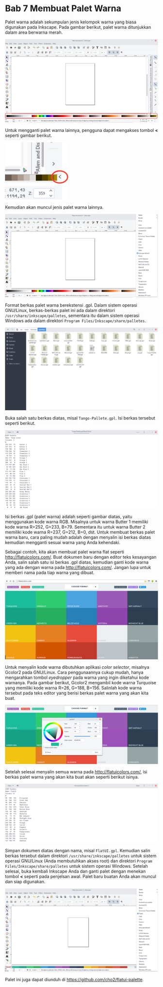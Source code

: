# Bab 7 Membuat Palet Warna

Palet warna adalah sekumpulan jenis kelompok warna yang biasa digunakan pada Inkscape. Pada gambar berikut, palet warna ditunjukkan dalam area berwarna merah.

![palet-1](/img/palet-1.png)

Untuk mengganti palet warna lainnya, pengguna dapat mengakses tombol **<** seperti gambar berikut.

![palet-2](/img/palet-2.png)

Kemudian akan muncul jenis palet warna lainnya.

![palet-3](/img/palet-3.png)

Format berkas palet warna berekstensi .gpl. Dalam sistem operasi GNU/Linux, berkas-berkas palet ini ada dalam direktori `/usr/share/inkscape/palletes`, sementara itu dalam sistem operasi Windows ada dalam direktori `Program Files/Inkscape/share/palletes`.

![palet-4](/img/palet-4.png)

Buka salah satu berkas diatas, misal `Tango-Pallete.gpl`. Isi berkas tersebut seperti berikut.

![palet-5](/img/palet-5.png)

Isi berkas .gpl (palet warna) adalah seperti gambar diatas, yaitu menggunakan kode warna RGB. Misalnya untuk warna Butter 1 memiliki kode warna R=252, G=233, B=79. Sementara itu untuk warna Butter 2 memiliki kode warna R=237, G=212, B=0, dst. Untuk membuat berkas palet warna baru, cara paling mudah adalah dengan menyalin isi berkas diatas kemudian mengganti sesuai warna yang Anda kehendaki.

Sebagai contoh, kita akan membuat palet warna flat seperti http://flatuicolors.com/. Buat dokumen baru dengan editor teks kesayangan Anda, salin salah satu isi berkas .gpl diatas, kemudian ganti kode warna yang ada dengan warna pada http://flatuicolors.com/. Jangan lupa untuk memberi nama pada tiap warna yang dibuat.

![palet-6](/img/palet-6.png)

Untuk menyalin kode warna dibutuhkan aplikasi *color selector*, misalnya Gcolor2 pada GNU/Linux. Cara penggunaannya cukup mudah, hanya mengarahkan tombol *eyedropper* pada warna yang ingin diketahui kode warnanya. Pada gambar berikut, Gcolor2 mengambil kode warna Turquoise yang memiliki kode warna R=26, G=188, B=156. Salinlah kode warna tersebut pada teks editor yang berisi berkas palet warna yang akan kita buat.

![palet-7](/img/palet-7.png)

Setelah selesai menyalin semua warna pada http://flatuicolors.com/, isi berkas palet warna yang akan kita buat akan seperti berikut isinya.

![palet-8](/img/palet-8.png)

Simpan dokumen diatas dengan nama, misal `FlatUI.gpl`. Kemudian salin berkas tersebut dalam direktori `/usr/share/inkscape/palletes` untuk sistem operasi GNU/Linux (Anda membutuhkan akses root) dan direktori `Program Files/Inkscape/share/palletes` untuk sistem operasi Windows. Setelah selesai, buka kembali Inkscape Anda dan ganti palet dengan menekan tombol **<** seperti pada penjelsan awal. Palet baru buatan Anda akan muncul dan siap digunakan. 

![palet-9](/img/palet-9.png)

Palet ini juga dapat diunduh di https://github.com/cho2/flatui-palette.
